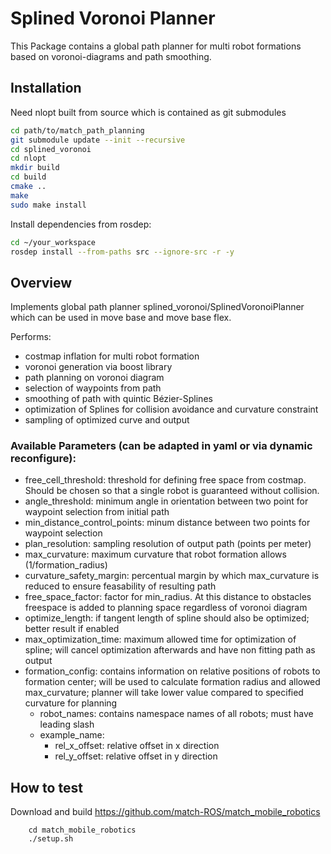 # Splined Voronoi Planner

This Package contains a global path planner for multi robot formations based on voronoi-diagrams and path smoothing.

## Installation

Need nlopt built from source which is contained as git submodules

```bash
cd path/to/match_path_planning
git submodule update --init --recursive
cd splined_voronoi
cd nlopt
mkdir build
cd build
cmake ..
make
sudo make install
```

Install dependencies from rosdep:
```bash
cd ~/your_workspace
rosdep install --from-paths src --ignore-src -r -y
```

## Overview

Implements global path planner splined_voronoi/SplinedVoronoiPlanner which can be used in move base and move base flex.

Performs:
- costmap inflation for multi robot formation
- voronoi generation via boost library
- path planning on voronoi diagram
- selection of waypoints from path
- smoothing of path with quintic Bézier-Splines
- optimization of Splines for collision avoidance and curvature constraint
- sampling of optimized curve and output


### Available Parameters (can be adapted in yaml or via dynamic reconfigure):
- free_cell_threshold: threshold for defining free space from costmap. Should be chosen so that a single robot is guaranteed without collision.
- angle_threshold: minimum angle in orientation between two point for waypoint selection from initial path
- min_distance_control_points: minum distance between two points for waypoint selection
- plan_resolution: sampling resolution of output path (points per meter)
- max_curvature: maximum curvature that robot formation allows (1/formation_radius)
- curvature_safety_margin: percentual margin by which max_curvature is reduced to ensure feasability of resulting path
- free_space_factor: factor for min_radius. At this distance to obstacles freespace is added to planning space regardless of voronoi diagram
- optimize_length: if tangent length of spline should also be optimized; better result if enabled
- max_optimization_time: maximum allowed time for optimization of spline; will cancel optimization afterwards and have non fitting path as output
- formation_config: contains information on relative positions of robots to formation center; will be used to calculate formation radius and allowed max_curvature; planner will take lower value compared to specified curvature for planning
    - robot_names: contains namespace names of all robots; must have leading slash
    - example_name:
        - rel_x_offset: relative offset in x direction
        - rel_y_offset: relative offset in y direction

## How to test

Download and build https://github.com/match-ROS/match_mobile_robotics

```git clone https://github.com/match-ROS/match_mobile_robotics
    cd match_mobile_robotics
    ./setup.sh
```
